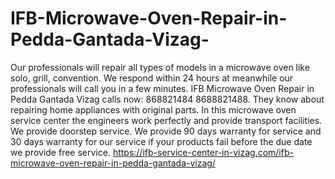 # IFB-Microwave-Oven-Repair-in-Pedda-Gantada-Vizag-
Our professionals will repair all types of models in a microwave oven like solo, grill, convention. We respond within 24 hours at meanwhile our professionals will call you in a few minutes. IFB Microwave Oven Repair in Pedda Gantada Vizag calls now: 868821484 8688821488. They know about repairing home appliances with original parts. In this microwave oven service center the engineers work perfectly and provide transport facilities. We provide doorstep service. We provide 90 days warranty for service and 30 days warranty for our service if your products fail before the due date we provide free service. https://ifb-service-center-in-vizag.com/ifb-microwave-oven-repair-in-pedda-gantada-vizag/
